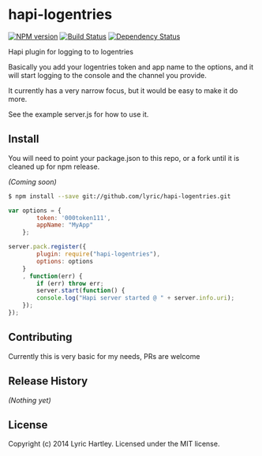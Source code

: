 # hapi-logentries 
[![NPM version][npm-image]][npm-url] [![Build Status][travis-image]][travis-url] [![Dependency Status][daviddm-url]][daviddm-image]

Hapi plugin for logging to to logentries

Basically you add your logentries token and app name to the options, and it will start logging to the console and the channel you provide.

It currently has a very narrow focus, but it would be easy to make it do more.

See the example server.js for how to use it.

## Install
You will need to point your package.json to this repo, or a fork until it is cleaned up for npm release.

_(Coming soon)_
```bash
$ npm install --save git://github.com/lyric/hapi-logentries.git
```

```javascript
var options = {
        token: '000token111',
        appName: "MyApp"
    };

server.pack.register({
        plugin: require("hapi-logentries"),
        options: options
    }
    , function(err) {
        if (err) throw err;
        server.start(function() {
        console.log("Hapi server started @ " + server.info.uri);
    });
});
```

## Contributing
Currently this is very basic for my needs, PRs are welcome

## Release History

_(Nothing yet)_


## License

Copyright (c) 2014 Lyric Hartley. Licensed under the MIT license.


[npm-url]: https://npmjs.org/package/hapi-logentries
[npm-image]: https://badge.fury.io/js/hapi-logentries.svg
[travis-url]: https://travis-ci.org/lyric/hapi-logentries
[travis-image]: https://travis-ci.org/lyric/hapi-logentries.svg?branch=master
[daviddm-url]: https://david-dm.org/lyric/hapi-logentries.svg?theme=shields.io
[daviddm-image]: https://david-dm.org/lyric/hapi-logentries
